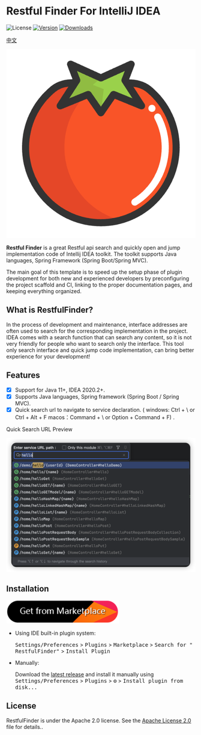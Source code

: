 # Restful Finder For IntelliJ IDEA

![License](https://img.shields.io/badge/license-Apache--2.0-green.svg)
[![Version](https://img.shields.io/jetbrains/plugin/v/cn.com.mustache.plugins.restful.finder.svg)](https://plugins.jetbrains.com/plugin/23652-restful-finder)
[![Downloads](https://img.shields.io/jetbrains/plugin/d/cn.com.mustache.plugins.restful.finder.svg)](https://plugins.jetbrains.com/plugin/23652-restful-finder)

[中文](README_zh_CN.md)

![logo.png](img/logo.png)

<!-- Plugin description -->
**Restful Finder** is a great Restful api search and quickly open and jump implementation code of Intellij IDEA toolkit. The toolkit supports Java languages,
Spring Framework (Spring Boot/Spring MVC).

The main goal of this template is to speed up the setup phase of plugin development for both new and experienced developers by preconfiguring the project scaffold and CI, linking to the proper documentation pages, and keeping everything organized.

[gh:template]: https://docs.github.com/en/repositories/creating-and-managing-repositories/creating-a-repository-from-a-template
<!-- Plugin description end -->

## What is RestfulFinder?

In the process of development and maintenance, interface addresses are often used to search for the corresponding implementation in the project. IDEA comes with a search function that can search any content, so it is not very friendly for people who want to search only the interface. This tool only search interface and quick jump code implementation, can bring better experience for your development!


## Features

- [x] Support for Java 11+, IDEA 2020.2+.
- [x] Supports Java languages, Spring framework (Spring Boot / Spring MVC).
- [x] Quick search url to navigate to service declaration. ( windows: Ctrl + \ or Ctrl + Alt + F  macos：Command + \ or Option + Command + F) .

Quick Search URL Preview

![searchService.png](img/searchApis.png)

## Installation

<a href="https://plugins.jetbrains.com/embeddable/install/23652">
    <img src="img/plugin-install.png" width="300"/>
</a>

- Using IDE built-in plugin system:

  <kbd>Settings/Preferences</kbd> > <kbd>Plugins</kbd> > <kbd>Marketplace</kbd> > <kbd>Search for "
  RestfulFinder"</kbd> >
  <kbd>Install Plugin</kbd>

- Manually:

  Download the [latest release](https://github.com/mustache-cn/RestfulFiner/releases/latest) and install it
  manually using
  <kbd>Settings/Preferences</kbd> > <kbd>Plugins</kbd> > <kbd>⚙️</kbd> > <kbd>Install plugin from disk...</kbd>



## License

RestfulFinder is under the Apache 2.0 license. See the [Apache License 2.0](http://www.apache.org/licenses/LICENSE-2.0) file for details..